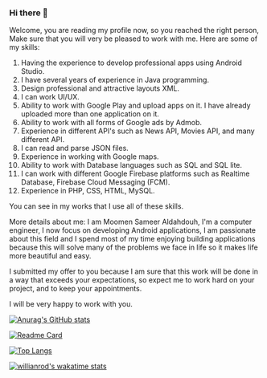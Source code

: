 ### Hi there 👋

Welcome, you are reading my profile now, so you reached the right person, Make sure that you will very be pleased to work with me. Here are some of my skills:

1. Having the experience to develop professional apps using Android Studio.
2. I have several years of experience in Java programming.
3. Design professional and attractive layouts XML.
4. I can work UI/UX.
5. Ability to work with Google Play and upload apps on it. I have already uploaded more than one application on it.
6. Ability to work with all forms of Google ads by Admob.
7. Experience in different API's such as News API, Movies API, and many different API.
8. I can read and parse JSON files.
9. Experience in working with Google maps.
10. Ability to work with Database languages such as SQL and SQL lite.
11. I can work with different Google Firebase platforms such as Realtime Database, Firebase Cloud Messaging (FCM).
12. Experience in PHP, CSS, HTML, MySQL.

You can see in my works that I use all of these skills.

More details about me:
I am Moomen Sameer Aldahdouh, I'm a computer engineer, I now focus on developing Android applications, I am passionate about this field and I spend most of my time enjoying building applications because this will solve many of the problems we face in life so it makes life more beautiful and easy.

I submitted my offer to you because I am sure that this work will be done in a way that exceeds your expectations, so expect me to work hard on your project, and to keep your appointments.

I will be very happy to work with you.

[![Anurag's GitHub stats](https://github-readme-stats.vercel.app/api?username=moomenaldahdouh)](https://github.com/anuraghazra/github-readme-stats)

[![Readme Card](https://github-readme-stats.vercel.app/api/pin/?username=moomenaldahdouh&repo=GraduationProject)](https://github.com/anuraghazra/github-readme-stats)

[![Top Langs](https://github-readme-stats.vercel.app/api/top-langs/?username=moomenaldahdouh&layout=compact)](https://github.com/anuraghazra/github-readme-stats)

[![willianrod's wakatime stats](https://github-readme-stats.vercel.app/api/wakatime?username=moomenaldahdouh)](https://github.com/anuraghazra/github-readme-stats)


